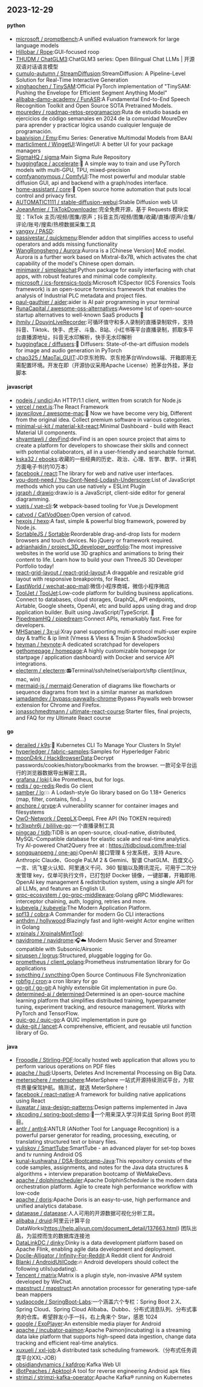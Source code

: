 ## 2023-12-29

#### python
* [microsoft / promptbench](https://github.com/microsoft/promptbench):A unified evaluation framework for large language models
* [Hillobar / Rope](https://github.com/Hillobar/Rope):GUI-focused roop
* [THUDM / ChatGLM3](https://github.com/THUDM/ChatGLM3):ChatGLM3 series: Open Bilingual Chat LLMs | 开源双语对话语言模型
* [cumulo-autumn / StreamDiffusion](https://github.com/cumulo-autumn/StreamDiffusion):StreamDiffusion: A Pipeline-Level Solution for Real-Time Interactive Generation
* [xinghaochen / TinySAM](https://github.com/xinghaochen/TinySAM):Official PyTorch implementation of "TinySAM: Pushing the Envelope for Efficient Segment Anything Model"
* [alibaba-damo-academy / FunASR](https://github.com/alibaba-damo-academy/FunASR):A Fundamental End-to-End Speech Recognition Toolkit and Open Source SOTA Pretrained Models.
* [mouredev / roadmap-retos-programacion](https://github.com/mouredev/roadmap-retos-programacion):Ruta de estudio basada en ejercicios de código semanales en 2024 de la comunidad MoureDev para aprender y practicar lógica usando cualquier lenguaje de programación.
* [baaivision / Emu](https://github.com/baaivision/Emu):Emu Series: Generative Multimodal Models from BAAI
* [marticliment / WingetUI](https://github.com/marticliment/WingetUI):WingetUI: A better UI for your package managers
* [SigmaHQ / sigma](https://github.com/SigmaHQ/sigma):Main Sigma Rule Repository
* [huggingface / accelerate](https://github.com/huggingface/accelerate):🚀 A simple way to train and use PyTorch models with multi-GPU, TPU, mixed-precision
* [comfyanonymous / ComfyUI](https://github.com/comfyanonymous/ComfyUI):The most powerful and modular stable diffusion GUI, api and backend with a graph/nodes interface.
* [home-assistant / core](https://github.com/home-assistant/core):🏡 Open source home automation that puts local control and privacy first.
* [AUTOMATIC1111 / stable-diffusion-webui](https://github.com/AUTOMATIC1111/stable-diffusion-webui):Stable Diffusion web UI
* [JoeanAmier / TikTokDownloader](https://github.com/JoeanAmier/TikTokDownloader):完全免费开源，基于 Requests 模块实现：TikTok 主页/视频/图集/原声；抖音主页/视频/图集/收藏/直播/原声/合集/评论/账号/搜索/热榜数据采集工具
* [yangxy / PASD](https://github.com/yangxy/PASD):
* [passivestar / quickmenu](https://github.com/passivestar/quickmenu):Blender addon that simplifies access to useful operators and adds missing functionality
* [WangRongsheng / Aurora](https://github.com/WangRongsheng/Aurora):Aurora is a [Chinese Version] MoE model. Aurora is a further work based on Mixtral-8x7B, which activates the chat capability of the model's Chinese open domain.
* [minimaxir / simpleaichat](https://github.com/minimaxir/simpleaichat):Python package for easily interfacing with chat apps, with robust features and minimal code complexity.
* [microsoft / ics-forensics-tools](https://github.com/microsoft/ics-forensics-tools):Microsoft ICSpector (ICS Forensics Tools framework) is an open-source forensics framework that enables the analysis of Industrial PLC metadata and project files.
* [paul-gauthier / aider](https://github.com/paul-gauthier/aider):aider is AI pair programming in your terminal
* [RunaCapital / awesome-oss-alternatives](https://github.com/RunaCapital/awesome-oss-alternatives):Awesome list of open-source startup alternatives to well-known SaaS products 🚀
* [ihmily / DouyinLiveRecorder](https://github.com/ihmily/DouyinLiveRecorder):可循环值守和多人录制的直播录制软件，支持抖音、Tiktok、快手、虎牙、斗鱼、B站、小红书等平台直播录制，抓取多平台直播源地址，抖音无水印解析，快手无水印解析
* [huggingface / diffusers](https://github.com/huggingface/diffusers):🤗 Diffusers: State-of-the-art diffusion models for image and audio generation in PyTorch
* [chao325 / MaoTai_GUIT](https://github.com/chao325/MaoTai_GUIT):JD京东抢购、京东抢茅台Windows端、开箱即用无需配置环境。开发在即（开源协议采用Apache License）抢茅台外挂，茅台脚本

#### javascript
* [nodejs / undici](https://github.com/nodejs/undici):An HTTP/1.1 client, written from scratch for Node.js
* [vercel / next.js](https://github.com/vercel/next.js):The React Framework
* [jaywcjlove / awesome-mac](https://github.com/jaywcjlove/awesome-mac): Now we have become very big, Different from the original idea. Collect premium software in various categories.
* [minimal-ui-kit / material-kit-react](https://github.com/minimal-ui-kit/material-kit-react):Minimal Dashboard - build with React Material UI components.
* [shyamtawli / devFind](https://github.com/shyamtawli/devFind):devFind is an open source project that aims to create a platform for developers to showcase their skills and connect with potential collaborators, all in a user-friendly and searchable format.
* [kska32 / ebooks](https://github.com/kska32/ebooks):收藏的一些经典的历史、政治、心理、哲学、数学、计算机方面电子书(约10万本）
* [facebook / react](https://github.com/facebook/react):The library for web and native user interfaces.
* [you-dont-need / You-Dont-Need-Lodash-Underscore](https://github.com/you-dont-need/You-Dont-Need-Lodash-Underscore):List of JavaScript methods which you can use natively + ESLint Plugin
* [jgraph / drawio](https://github.com/jgraph/drawio):draw.io is a JavaScript, client-side editor for general diagramming.
* [vuejs / vue-cli](https://github.com/vuejs/vue-cli):🛠️ webpack-based tooling for Vue.js Development
* [catvod / CatVodOpen](https://github.com/catvod/CatVodOpen):Open version of catvod.
* [hexojs / hexo](https://github.com/hexojs/hexo):A fast, simple & powerful blog framework, powered by Node.js.
* [SortableJS / Sortable](https://github.com/SortableJS/Sortable):Reorderable drag-and-drop lists for modern browsers and touch devices. No jQuery or framework required.
* [adrianhajdin / project_3D_developer_portfolio](https://github.com/adrianhajdin/project_3D_developer_portfolio):The most impressive websites in the world use 3D graphics and animations to bring their content to life. Learn how to build your own ThreeJS 3D Developer Portfolio today!
* [react-grid-layout / react-grid-layout](https://github.com/react-grid-layout/react-grid-layout):A draggable and resizable grid layout with responsive breakpoints, for React.
* [EastWorld / wechat-app-mall](https://github.com/EastWorld/wechat-app-mall):微信小程序商城，微信小程序微店
* [ToolJet / ToolJet](https://github.com/ToolJet/ToolJet):Low-code platform for building business applications. Connect to databases, cloud storages, GraphQL, API endpoints, Airtable, Google sheets, OpenAI, etc and build apps using drag and drop application builder. Built using JavaScript/TypeScript. 🚀
* [PipedreamHQ / pipedream](https://github.com/PipedreamHQ/pipedream):Connect APIs, remarkably fast. Free for developers.
* [MHSanaei / 3x-ui](https://github.com/MHSanaei/3x-ui):Xray panel supporting multi-protocol multi-user expire day & traffic & ip limit (Vmess & Vless & Trojan & ShadowSocks)
* [heyman / heynote](https://github.com/heyman/heynote):A dedicated scratchpad for developers
* [gethomepage / homepage](https://github.com/gethomepage/homepage):A highly customizable homepage (or startpage / application dashboard) with Docker and service API integrations.
* [electerm / electerm](https://github.com/electerm/electerm):📻Terminal/ssh/telnet/serialport/sftp client(linux, mac, win)
* [mermaid-js / mermaid](https://github.com/mermaid-js/mermaid):Generation of diagrams like flowcharts or sequence diagrams from text in a similar manner as markdown
* [iamadamdev / bypass-paywalls-chrome](https://github.com/iamadamdev/bypass-paywalls-chrome):Bypass Paywalls web browser extension for Chrome and Firefox.
* [jonasschmedtmann / ultimate-react-course](https://github.com/jonasschmedtmann/ultimate-react-course):Starter files, final projects, and FAQ for my Ultimate React course

#### go
* [derailed / k9s](https://github.com/derailed/k9s):🐶 Kubernetes CLI To Manage Your Clusters In Style!
* [hyperledger / fabric-samples](https://github.com/hyperledger/fabric-samples):Samples for Hyperledger Fabric
* [moonD4rk / HackBrowserData](https://github.com/moonD4rk/HackBrowserData):Decrypt passwords/cookies/history/bookmarks from the browser. 一款可全平台运行的浏览器数据导出解密工具。
* [grafana / loki](https://github.com/grafana/loki):Like Prometheus, but for logs.
* [redis / go-redis](https://github.com/redis/go-redis):Redis Go client
* [samber / lo](https://github.com/samber/lo):💥 A Lodash-style Go library based on Go 1.18+ Generics (map, filter, contains, find...)
* [anchore / grype](https://github.com/anchore/grype):A vulnerability scanner for container images and filesystems
* [OwO-Network / DeepLX](https://github.com/OwO-Network/DeepLX):DeepL Free API (No TOKEN required)
* [hr3lxphr6j / bililive-go](https://github.com/hr3lxphr6j/bililive-go):一个直播录制工具
* [pingcap / tidb](https://github.com/pingcap/tidb):TiDB is an open-source, cloud-native, distributed, MySQL-Compatible database for elastic scale and real-time analytics. Try AI-powered Chat2Query free at : https://tidbcloud.com/free-trial
* [songquanpeng / one-api](https://github.com/songquanpeng/one-api):OpenAI 接口管理 & 分发系统，支持 Azure、Anthropic Claude、Google PaLM 2 & Gemini、智谱 ChatGLM、百度文心一言、讯飞星火认知、阿里通义千问、360 智脑以及腾讯混元，可用于二次分发管理 key，仅单可执行文件，已打包好 Docker 镜像，一键部署，开箱即用. OpenAI key management & redistribution system, using a single API for all LLMs, and features an English UI.
* [grpc-ecosystem / go-grpc-middleware](https://github.com/grpc-ecosystem/go-grpc-middleware):Golang gRPC Middlewares: interceptor chaining, auth, logging, retries and more.
* [kubevela / kubevela](https://github.com/kubevela/kubevela):The Modern Application Platform.
* [spf13 / cobra](https://github.com/spf13/cobra):A Commander for modern Go CLI interactions
* [anthdm / hollywood](https://github.com/anthdm/hollywood):Blazingly fast and light-weight Actor engine written in Golang
* [xrpinals / XrpinalsMintTool](https://github.com/xrpinals/XrpinalsMintTool):
* [navidrome / navidrome](https://github.com/navidrome/navidrome):🎧☁️ Modern Music Server and Streamer compatible with Subsonic/Airsonic
* [sirupsen / logrus](https://github.com/sirupsen/logrus):Structured, pluggable logging for Go.
* [prometheus / client_golang](https://github.com/prometheus/client_golang):Prometheus instrumentation library for Go applications
* [syncthing / syncthing](https://github.com/syncthing/syncthing):Open Source Continuous File Synchronization
* [robfig / cron](https://github.com/robfig/cron):a cron library for go
* [go-git / go-git](https://github.com/go-git/go-git):A highly extensible Git implementation in pure Go.
* [determined-ai / determined](https://github.com/determined-ai/determined):Determined is an open-source machine learning platform that simplifies distributed training, hyperparameter tuning, experiment tracking, and resource management. Works with PyTorch and TensorFlow.
* [quic-go / quic-go](https://github.com/quic-go/quic-go):A QUIC implementation in pure go
* [duke-git / lancet](https://github.com/duke-git/lancet):A comprehensive, efficient, and reusable util function library of Go.

#### java
* [Frooodle / Stirling-PDF](https://github.com/Frooodle/Stirling-PDF):locally hosted web application that allows you to perform various operations on PDF files
* [apache / hudi](https://github.com/apache/hudi):Upserts, Deletes And Incremental Processing on Big Data.
* [metersphere / metersphere](https://github.com/metersphere/metersphere):MeterSphere 一站式开源持续测试平台，为软件质量保驾护航。搞测试，就选 MeterSphere！
* [facebook / react-native](https://github.com/facebook/react-native):A framework for building native applications using React
* [iluwatar / java-design-patterns](https://github.com/iluwatar/java-design-patterns):Design patterns implemented in Java
* [xkcoding / spring-boot-demo](https://github.com/xkcoding/spring-boot-demo):🚀一个用来深入学习并实战 Spring Boot 的项目。
* [antlr / antlr4](https://github.com/antlr/antlr4):ANTLR (ANother Tool for Language Recognition) is a powerful parser generator for reading, processing, executing, or translating structured text or binary files.
* [yuliskov / SmartTube](https://github.com/yuliskov/SmartTube):SmartTube - an advanced player for set-top boxes and tv running Android OS
* [kunal-kushwaha / DSA-Bootcamp-Java](https://github.com/kunal-kushwaha/DSA-Bootcamp-Java):This repository consists of the code samples, assignments, and notes for the Java data structures & algorithms + interview preparation bootcamp of WeMakeDevs.
* [apache / dolphinscheduler](https://github.com/apache/dolphinscheduler):Apache DolphinScheduler is the modern data orchestration platform. Agile to create high performance workflow with low-code
* [apache / doris](https://github.com/apache/doris):Apache Doris is an easy-to-use, high performance and unified analytics database.
* [dataease / dataease](https://github.com/dataease/dataease):人人可用的开源数据可视化分析工具。
* [alibaba / druid](https://github.com/alibaba/druid):阿里云计算平台DataWorks(https://help.aliyun.com/document_detail/137663.html) 团队出品，为监控而生的数据库连接池
* [DataLinkDC / dinky](https://github.com/DataLinkDC/dinky):Dinky is a data development platform based on Apache Flink, enabling agile data development and deployment.
* [Docile-Alligator / Infinity-For-Reddit](https://github.com/Docile-Alligator/Infinity-For-Reddit):A Reddit client for Android
* [Blankj / AndroidUtilCode](https://github.com/Blankj/AndroidUtilCode):🔥 Android developers should collect the following utils(updating).
* [Tencent / matrix](https://github.com/Tencent/matrix):Matrix is a plugin style, non-invasive APM system developed by WeChat.
* [mapstruct / mapstruct](https://github.com/mapstruct/mapstruct):An annotation processor for generating type-safe bean mappers
* [yudaocode / SpringBoot-Labs](https://github.com/yudaocode/SpringBoot-Labs):一个涵盖六个专栏：Spring Boot 2.X、Spring Cloud、Spring Cloud Alibaba、Dubbo、分布式消息队列、分布式事务的仓库。希望胖友小手一抖，右上角来个 Star，感恩 1024
* [google / ExoPlayer](https://github.com/google/ExoPlayer):An extensible media player for Android
* [apache / incubator-paimon](https://github.com/apache/incubator-paimon):Apache Paimon(incubating) is a streaming data lake platform that supports high-speed data ingestion, change data tracking and efficient real-time analytics.
* [xuxueli / xxl-job](https://github.com/xuxueli/xxl-job):A distributed task scheduling framework.（分布式任务调度平台XXL-JOB）
* [obsidiandynamics / kafdrop](https://github.com/obsidiandynamics/kafdrop):Kafka Web UI
* [iBotPeaches / Apktool](https://github.com/iBotPeaches/Apktool):A tool for reverse engineering Android apk files
* [strimzi / strimzi-kafka-operator](https://github.com/strimzi/strimzi-kafka-operator):Apache Kafka® running on Kubernetes
